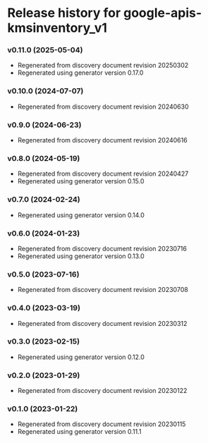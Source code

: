 # Release history for google-apis-kmsinventory_v1

### v0.11.0 (2025-05-04)

* Regenerated from discovery document revision 20250302
* Regenerated using generator version 0.17.0

### v0.10.0 (2024-07-07)

* Regenerated from discovery document revision 20240630

### v0.9.0 (2024-06-23)

* Regenerated from discovery document revision 20240616

### v0.8.0 (2024-05-19)

* Regenerated from discovery document revision 20240427
* Regenerated using generator version 0.15.0

### v0.7.0 (2024-02-24)

* Regenerated using generator version 0.14.0

### v0.6.0 (2024-01-23)

* Regenerated from discovery document revision 20230716
* Regenerated using generator version 0.13.0

### v0.5.0 (2023-07-16)

* Regenerated from discovery document revision 20230708

### v0.4.0 (2023-03-19)

* Regenerated from discovery document revision 20230312

### v0.3.0 (2023-02-15)

* Regenerated using generator version 0.12.0

### v0.2.0 (2023-01-29)

* Regenerated from discovery document revision 20230122

### v0.1.0 (2023-01-22)

* Regenerated from discovery document revision 20230115
* Regenerated using generator version 0.11.1

